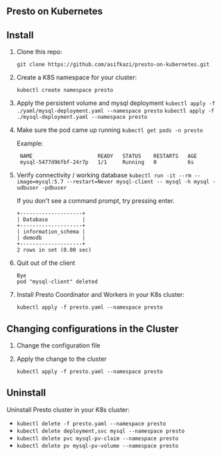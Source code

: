 ## Presto on Kubernetes

## Install

1. Clone this repo:

   `git clone https://github.com/asifkazi/presto-on-kubernetes.git`

2. Create a K8S namespace for your cluster:

   `kubectl create namespace presto`

3. Apply the persistent volume and mysql deployment 
   `kubectl apply -f ./yaml/mysql-deployment.yaml --namespace presto`
   `kubectl apply -f ./mysql-deployment.yaml --namespace presto`

4. Make sure the pod came up running
   `kubectl get pods -n presto`
    
   Example:

   ```kubectl get pods -n default
    NAME                     READY   STATUS    RESTARTS   AGE
    mysql-5477d96fbf-24r7p   1/1     Running   0          6s

5. Verify connectivity / working database
   `kubectl run -it --rm --image=mysql:5.7 --restart=Never mysql-client -- mysql -h mysql -udbuser -pdbuser`

    If you don't see a command prompt, try pressing enter.

    ```mysql> show databases;
    +--------------------+
    | Database           |
    +--------------------+
    | information_schema |
    | demodb             |
    +--------------------+
    2 rows in set (0.00 sec)

6. Quit out of the client
    ```mysql> exit
    Bye
    pod "mysql-client" deleted

7. Install Presto Coordinator and Workers in your K8s cluster:

   `kubectl apply -f presto.yaml --namespace presto`

## Changing configurations in the Cluster

1. Change the configuration file

2. Apply the change to the cluster

   `kubectl apply -f presto.yaml --namespace presto`

## Uninstall

Uninstall Presto cluster in your K8s cluster:

* `kubectl delete -f presto.yaml --namespace presto`
* `kubectl delete deployment,svc mysql --namespace presto`
* `kubectl delete pvc mysql-pv-claim --namespace presto`
* `kubectl delete pv mysql-pv-volume --namespace presto`
